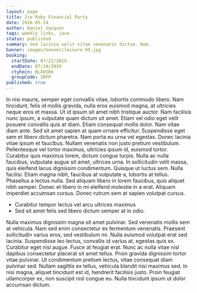 ```yaml
---
layout: page
title: Ice Ruby Financial Party
date: 2016-05-24
author: Daniel Vazquez
tags: weekly links, java
status: published
summary: Sed lacinia velit vitae venenatis dictum. Nam.
banner: images/banner/leisure-05.jpg
booking:
  startDate: 07/22/2019
  endDate: 07/24/2019
  ctyhocn: BLXOSHX
  groupCode: IRFP
published: true
---
```

In nisi mauris, semper eget convallis vitae, lobortis commodo libero. Nam tincidunt, felis id mollis gravida, nulla eros euismod magna, at ultricies neque eros et massa. Ut id ipsum sit amet nibh tristique auctor. Nam facilisis nunc ipsum, a vulputate quam dictum sit amet. Etiam vel odio eget velit posuere convallis quis at diam. Etiam consequat mollis dolor. Nam vitae diam ante. Sed sit amet sapien at quam ornare efficitur.
Suspendisse eget sem et libero dictum pharetra. Nam porta eu urna vel egestas. Donec lacinia vitae ipsum et faucibus. Nullam venenatis non justo pretium vestibulum. Pellentesque vel tortor maximus, ultricies ipsum id, euismod tortor. Curabitur quis maximus lorem, dictum congue turpis. Nulla ac nulla faucibus, vulputate augue sit amet, ultrices urna. In sollicitudin velit massa, quis eleifend lacus dignissim condimentum. Quisque ut luctus sem. Nulla facilisi. Etiam magna nibh, faucibus at vulputate a, lobortis at tellus. Phasellus a lectus nulla. Sed aliquam libero in lorem faucibus, quis aliquet nibh semper. Donec et libero in mi eleifend molestie in a erat. Aliquam imperdiet accumsan cursus. Donec rutrum sem at sapien volutpat cursus.

* Curabitur tempor lectus vel arcu ultrices maximus
* Sed sit amet felis sed libero dictum semper at in odio.

Nulla maximus dignissim magna sit amet pulvinar. Sed venenatis mollis sem at vehicula. Nam sed enim consectetur ex fermentum venenatis. Praesent sollicitudin varius eros, sed vestibulum mi. Nulla euismod volutpat erat sed lacinia. Suspendisse leo lectus, convallis id varius at, egestas quis ex. Curabitur eget nisl augue. Fusce at feugiat erat. Nunc ac nulla vitae nisl dapibus consectetur placerat sit amet tellus. Proin gravida dignissim tortor vitae pulvinar. Ut condimentum pretium lectus, vitae consequat diam pulvinar sed. Nullam sagittis ex tellus, vehicula blandit nisi maximus sed. In nisi magna, aliquet tincidunt est id, hendrerit facilisis justo. Proin feugiat ullamcorper ex, non suscipit nisl congue eu. Nulla tincidunt ipsum ut dolor accumsan dictum.
